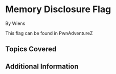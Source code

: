 # Memory Disclosure Flag
By Wiens

This flag can be found in PwnAdventureZ

## Topics Covered

## Additional Information

